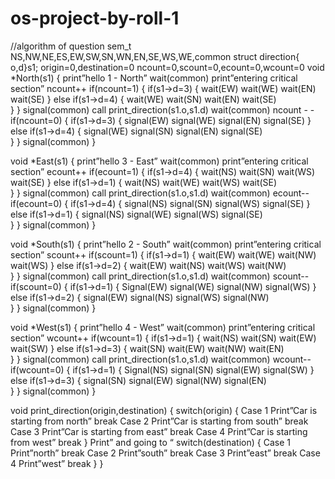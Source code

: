 # os-project-by-roll-1

//algorithm of question
sem_t NS,NW,NE,ES,EW,SW,SN,WN,EN,SE,WS,WE,common
struct direction{ o,d}s1;
origin=0,destination=0
ncount=0,scount=0,ecount=0,wcount=0
void *North(s1)
{
print”hello 1 - North”
wait(common)
print”entering critical section”
ncount++
if(ncount=1)
{
if(s1->d=3)
       {
wait(EW)
   	wait(WE)
   	wait(EN)
   	wait(SE)
}
else if(s1->d=4)
{
    wait(WE)
    wait(SN)
    wait(EN) 
    wait(SE)  
}
}
signal(common)
call print_direction(s1.o,s1.d)
wait(common)
ncount - -
if(ncount=0)
{
if(s1->d=3)
       {
signal(EW)
   	signal(WE)
   	signal(EN)
   	signal(SE)
}
else if(s1->d=4)
{
    signal(WE)
    signal(SN)
    signal(EN) 
    signal(SE)  
}
}
signal(common)
}


void *East(s1)
{
print”hello 3 - East”
wait(common)
print”entering critical section”
ecount++
if(ecount=1)
{
if(s1->d=4)
       {
wait(NS)
   	wait(SN)
   	wait(WS)
   	wait(SE)
}
else if(s1->d=1)
{
    wait(NS)
    wait(WE)
    wait(WS) 
    wait(SE)  
}
}
signal(common)
call print_direction(s1.o,s1.d)
wait(common)
ecount--
if(ecount=0)
{
if(s1->d=4)
       {
signal(NS)
   	signal(SN)
   	signal(WS)
   	signal(SE)
}
else if(s1->d=1)
{
    signal(NS)
    signal(WE)
    signal(WS) 
    signal(SE)  
}
}
signal(common)
}


void *South(s1)
{
print”hello 2 - South”
wait(common)
print”entering critical section”
scount++
if(scount=1)
{
if(s1->d=1)
       {
wait(EW)
   	wait(WE)
   	wait(NW)
   	wait(WS)
}
else if(s1->d=2)
{
    wait(EW)
    wait(NS)
    wait(WS) 
    wait(NW)  
}
}
signal(common)
call print_direction(s1.o,s1.d)
wait(common)
scount--
if(scount=0)
{
if(s1->d=1)
       {
Signal(EW)
   	signal(WE)
   	signal(NW)
   	signal(WS)
}
else if(s1->d=2)
{
    signal(EW)
    signal(NS)
    signal(WS) 
    signal(NW)  
}
}
signal(common)
}



void *West(s1)
{
print”hello 4 - West”
wait(common)
print”entering critical section”
wcount++
if(wcount=1)
{
if(s1->d=1)
       {
wait(NS)
   	wait(SN)
   	wait(EW)
   	wait(SW)
}
else if(s1->d=3)
{
    wait(SN)
    wait(EW)
    wait(NW) 
    wait(EN)  
}
}
signal(common)
call print_direction(s1.o,s1.d)
wait(common)
wcount--
if(wcount=0)
{
if(s1->d=1)
       {
Signal(NS)
   	signal(SN)
   	signal(EW)
   	signal(SW)
}
else if(s1->d=3)
{
    signal(SN)
    signal(EW)
    signal(NW) 
    signal(EN)  
}
}
signal(common)
}

void print_direction(origin,destination)
{
switch(origin)
{
Case 1
Print”Car is starting from north”
break
Case 2
Print”Car is starting from south”
break
Case 3
Print”Car is starting from east”
break
Case 4
Print”Car is starting from west”
break
}
Print” and going to “
switch(destination)
{
Case 1
Print”north”
break
Case 2
Print”south”
break
Case 3
Print”east”
break
Case 4
Print”west”
break
}
}
